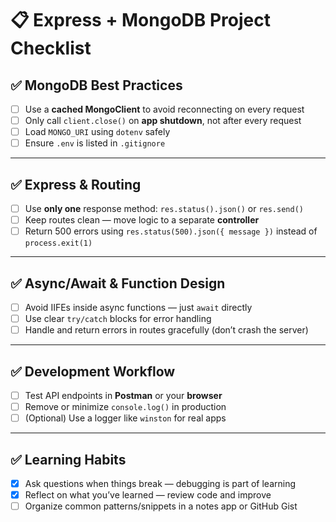 # 📋 Express + MongoDB Project Checklist

## ✅ MongoDB Best Practices
- [ ] Use a **cached MongoClient** to avoid reconnecting on every request  
- [ ] Only call `client.close()` on **app shutdown**, not after every request  
- [ ] Load `MONGO_URI` using `dotenv` safely  
- [ ] Ensure `.env` is listed in `.gitignore`

---

## ✅ Express & Routing
- [ ] Use **only one** response method: `res.status().json()` or `res.send()`  
- [ ] Keep routes clean — move logic to a separate **controller**  
- [ ] Return 500 errors using `res.status(500).json({ message })` instead of `process.exit(1)`

---

## ✅ Async/Await & Function Design
- [ ] Avoid IIFEs inside async functions — just `await` directly  
- [ ] Use clear `try/catch` blocks for error handling  
- [ ] Handle and return errors in routes gracefully (don’t crash the server)

---

## ✅ Development Workflow
- [ ] Test API endpoints in **Postman** or your **browser**  
- [ ] Remove or minimize `console.log()` in production  
- [ ] (Optional) Use a logger like `winston` for real apps

---

## ✅ Learning Habits
- [x] Ask questions when things break — debugging is part of learning  
- [x] Reflect on what you’ve learned — review code and improve  
- [ ] Organize common patterns/snippets in a notes app or GitHub Gist
